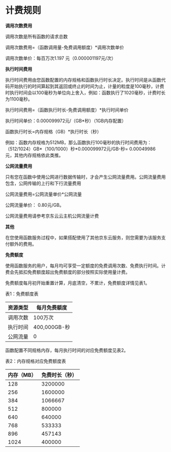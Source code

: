 # 计费规则




**调用次数费用**

调用次数是所有函数的请求总数

调用次数费用=（函数调用量-免费调用额度）*调用次数单价

调用次数单价：每百万次1.197 元（0.000001197元/次）

 

**执行时间费用**

 执行时间费用由您函数配置的内存规格和函数执行时长决定。执行时间是从函数代码开始执行的时间算起到其返回或终止的时间为止，计量的粒度是100毫秒，计费时执行时间会以100毫秒为单位向上舍入，例如：函数执行了1020毫秒，计费时长为1100毫秒。

执行时间费用=（函数执行时长-免费调用额度）*执行时间单价

执行时间单价：0.000099972元/（GB*秒）（1GB内存配置）

函数执行时长=内存规格（GB）*执行时长（秒）

例如：函数内存规格为512MB，那么函数执行100毫秒的执行时间费用为： （512/1024）GB*（100/1000）秒*0.000099972元/GB-秒= 0.00049986 元，其他内存规格依此类推。

 

**公网流量费用**

只有您在函数中使用公网进行数据传输时，才会产生公网流量费用。公网流量费用包含，公网传输的上行和下行流量费用

公网流量费用=公网流量单价*公网流量

公网流量单价： 0.80元/GB。

公网流量费用请参考京东云云主机公网流量计费

 

**其他**

在您使用函数服务过程中，如果搭配使用了其他京东云服务，则您需要为该服务支付额外的费用。

 

**免费额度**

使用函数服务的用户，每月均可享受一定额度的免费调用次数、免费执行时间。计费会先抵扣免费额度超出免费额度的部分按照实际使用量计费。

免费额度每月初开始重置计算，月底清空，不累计，免费额度详情见表1。

表1：免费额度表

| 资源类型 | 每月免费额度 |
| -------- | ------------ |
| 调用次数 | 100万次      |
| 执行时间 | 400,000GB-秒 |
| 公网流量 | 0            |

 

函数配置不同规格内存，每月执行时间的对应免费额度见表2。

表2：内存规格对应免费额度表

| 内存（MB） | 免费时长（秒） |
| ---------- | -------------- |
| 128        | 3200000        |
| 256        | 1600000        |
| 384        | 1066667        |
| 512        | 800000         |
| 640        | 640000         |
| 768        | 533333         |
| 896        | 457143         |
| 1024       | 400000         |
